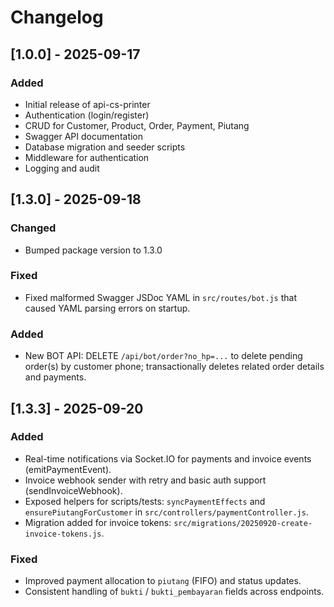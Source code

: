 # Changelog

## [1.0.0] - 2025-09-17
### Added
- Initial release of api-cs-printer
- Authentication (login/register)
- CRUD for Customer, Product, Order, Payment, Piutang
- Swagger API documentation
- Database migration and seeder scripts
- Middleware for authentication
- Logging and audit

## [1.3.0] - 2025-09-18
### Changed
- Bumped package version to 1.3.0

### Fixed
- Fixed malformed Swagger JSDoc YAML in `src/routes/bot.js` that caused YAML parsing errors on startup.

### Added
- New BOT API: DELETE `/api/bot/order?no_hp=...` to delete pending order(s) by customer phone; transactionally deletes related order details and payments.


## [1.3.3] - 2025-09-20
### Added
- Real-time notifications via Socket.IO for payments and invoice events (emitPaymentEvent).
- Invoice webhook sender with retry and basic auth support (sendInvoiceWebhook).
- Exposed helpers for scripts/tests: `syncPaymentEffects` and `ensurePiutangForCustomer` in `src/controllers/paymentController.js`.
- Migration added for invoice tokens: `src/migrations/20250920-create-invoice-tokens.js`.

### Fixed
- Improved payment allocation to `piutang` (FIFO) and status updates.
- Consistent handling of `bukti` / `bukti_pembayaran` fields across endpoints.

